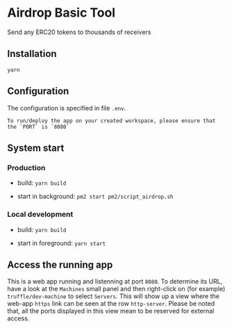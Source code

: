 # Airdrop Basic Tool

Send any ERC20 tokens to thousands of receivers

## Installation 

`yarn`

## Configuration

The configuration is specified in file `.env`.

```
To run/deploy the app on your created workspace, please ensure that the `PORT` is `8080`
```

## System start

### Production

  - build: `yarn build`

  - start in background: `pm2 start pm2/script_airdrop.sh`

### Local development

  - build: `yarn build`

  - start in foreground: `yarn start`

## Access the running app

This is a web app running and listenning at port `8080`.
To determine its URL, have a look at the `Machines` small panel and then right-click on (for example) `truffle/dev-machine` to select `Servers`. This will show up a view where the web-app `https` link can be seen at the
row `http-server`. Please be noted that, all the ports displayed in this view mean to be reserved for external access.

